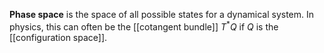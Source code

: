 **Phase space** is the space of all possible states for a dynamical system. In physics, this can often be the [[cotangent bundle]] $T^*Q$ if $Q$ is the [[configuration space]].
